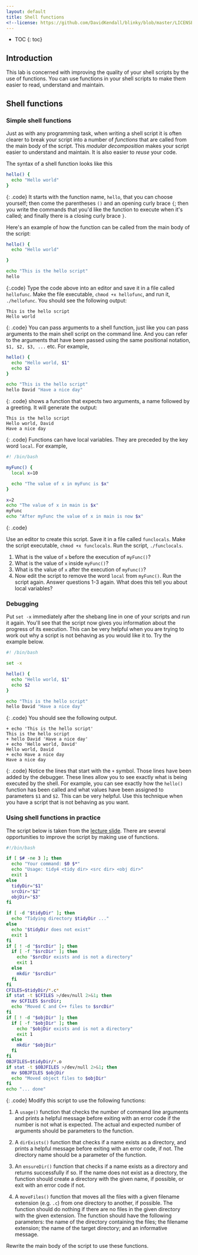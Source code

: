 ```yaml
---
layout: default
title: Shell functions
<!--license: https://github.com/DavidKendall/blinky/blob/master/LICENSE-->
---
```

* TOC
{: toc}

## Introduction

This lab is concerned with improving the quality of your shell scripts by the use of functions. You can use functions in your shell scripts to make them easier to read, understand
and maintain.

## Shell functions

### Simple shell functions

Just as with any programming task, when writing a shell script it is often clearer to break your script
into a number of *functions* that are called from the main body of the script. This *modular decomposition*
makes your script easier to understand and maintain. It is also easier to *reuse* your code.

The syntax of a shell function looks like this

```sh
hello() {
  echo "Hello world"
}
```
{: .code}
It starts with the function name, `hello`, that you can choose yourself; then come the parentheses `()` and an
opening curly brace `{`; then you write the commands that you'd like the function to execute when it's called;
and finally there is a closing curly brace `}`.

Here's an example of how the function can be called from the main body of the script:

```sh
hello() {
  echo "Hello world"

}

echo "This is the hello script"
hello
```
{:.code}
Type the code above into an editor and save it in a file called `hellofunc`. Make the file executable,
`chmod +x hellofunc`, and run it, `./hellofunc`. You should see the following output:

```
This is the hello script
Hello world
```
{: .code}
You can pass arguments to a shell function, just like you can pass arguments to the main shell
script on the command line. And you can refer to the arguments that have been passed using the
same positional notation, `$1, $2, $3, ...` etc. For example,

```sh
hello() {
  echo "Hello world, $1"
  echo $2
}

echo "This is the hello script"
hello David "Have a nice day"
```
{: .code}
shows a function that expects two arguments, a name followed by a greeting. It will generate the
output:

```
This is the hello script
Hello world, David
Have a nice day
```
{: .code}
Functions can have local variables. They are preceded by the key word `local`. For example,

```sh
#! /bin/bash

myFunc() {
  local x=10

  echo "The value of x in myFunc is $x"
}

x=2
echo "The value of x in main is $x"
myFunc
echo "After myFunc the value of x in main is now $x"
```
{: .code}

Use an editor to create this script. Save it in a file called `funclocals`.
Make the script executable, `chmod +x funclocals`. Run the script, `./funclocals`.

1. What is the value of `x` before the execution of `myFunc()`?
2. What is the value of `x` inside `myFunc()`?
3. What is the value of `x` after the execution of `myFunc()`?
4. Now edit the script to remove the word `local` from `myFunc()`. Run the
   script again. Answer questions 1-3 again. What does this tell you
   about local variables?

### Debugging

Put `set -x` immediately after the shebang line in one of your scripts and run it again.
You'll see that the script now gives you information about the progress of its execution.
This can be very helpful when you are trying to work out why a script is not behaving as you
would like it to. Try the example below.

```sh
#! /bin/bash

set -x

hello() {
  echo "Hello world, $1"
  echo $2
}

echo "This is the hello script"
hello David "Have a nice day"
```
{: .code}
You should see the following output.

```
+ echo 'This is the hello script'
This is the hello script
+ hello David 'Have a nice day'
+ echo 'Hello world, David'
Hello world, David
+ echo Have a nice day
Have a nice day
```
{: .code}
Notice the lines that start with the `+` symbol. Those lines have been added by
the debugger. These lines allow you to see exactly what is being executed by
the shell. For example, you can see exactly how the `hello()` function has been
called and what values have been assigned to parameters `$1` and `$2`. This can
be very helpful. Use this technique when you have a script that is not behaving
as you want.

### Using shell functions in practice

The script below is taken from the [lecture slide](
https://wkz20042008.github.io/kf4005/assets/ra/shell.pdf).
There are several opportunities to improve the script by making use of functions.

```sh
#!/bin/bash

if [ $# -ne 3 ]; then
  echo "Your command: $0 $*"
  echo "Usage: tidy4 <tidy dir> <src dir> <obj dir>"
  exit 1
else
  tidyDir="$1"
  srcDir="$2"
  objDir="$3"
fi

if [ -d "$tidyDir" ]; then
  echo "Tidying directory $tidyDir ..."
else
  echo "$tidyDir does not exist"
  exit 1
fi
if [ ! -d "$srcDir" ]; then
  if [ -f "$srcDir" ]; then
    echo "$srcDir exists and is not a directory"
    exit 1
  else
    mkdir "$srcDir"
  fi
fi
CFILES=$tidyDir/*.c*
if stat -t $CFILES >/dev/null 2>&1; then
  mv $CFILES $srcDir;
  echo "Moved C and C++ files to $srcDir"
fi
if [ ! -d "$objDir" ]; then
  if [ -f "$objDir" ]; then
    echo "$objDir exists and is not a directory"
    exit 1
  else
    mkdir "$objDir"
  fi
fi
OBJFILES=$tidyDir/*.o
if stat -t $OBJFILES >/dev/null 2>&1; then
  mv $OBJFILES $objDir
  echo "Moved object files to $objDir"
fi
echo "... done"
```
{: .code}
Modify this script to use the following functions:

1. A `usage()` function that checks the number of command line arguments
   and prints a helpful message before exiting with an error code if the
   number is not what is expected. The actual and expected number of arguments
   should be parameters to the function.

2. A `dirExists()` function that checks if a name exists as a directory,
   and prints a helpful message before exiting with an error code, if not.
   The directory name should be a parameter of the function. 

3. An `ensureDir()` function that checks if a name exists
   as a directory and returns successfully if so. If the
   name does not exist as a directory, the function should create a directory
   with the given name, if possible, or exit with an error code if not.

4. A `moveFiles()` function that moves all the files with a given filename
   extension (e.g. `.c`) from one directory to another, if possible.  The
   function should do nothing if there are no files in the given directory with
   the given extension. The function should have the following parameters: the
   name of the directory containing the files; the filename extension; the name
   of the target directory;  and an informative message.

Rewrite the main body of the script to use these functions.

